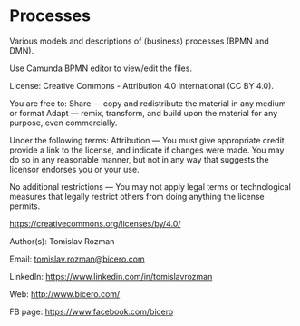 # Processes
Various models and descriptions of (business) processes (BPMN and DMN).

Use Camunda BPMN editor to view/edit the files.

License: Creative Commons - Attribution 4.0 International (CC BY 4.0).

You are free to:
Share — copy and redistribute the material in any medium or format
Adapt — remix, transform, and build upon the material for any purpose, even commercially.

Under the following terms:
Attribution — You must give appropriate credit, provide a link to the license, and indicate if changes were made. You may do so in any reasonable manner, but not in any way that suggests the licensor endorses you or your use.

No additional restrictions — You may not apply legal terms or technological measures that legally restrict others from doing anything the license permits.

https://creativecommons.org/licenses/by/4.0/

Author(s):
Tomislav Rozman

Email: tomislav.rozman@bicero.com

LinkedIn: https://www.linkedin.com/in/tomislavrozman

Web: http://www.bicero.com/

FB page: https://www.facebook.com/bicero
